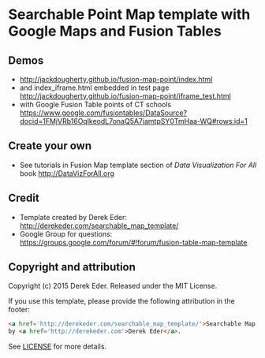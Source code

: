 # Searchable Point Map template with Google Maps and Fusion Tables

## Demos
- http://jackdougherty.github.io/fusion-map-point/index.html
- and index_iframe.html embedded in test page http://jackdougherty.github.io/fusion-map-point/iframe_test.html
- with Google Fusion Table points of CT schools https://www.google.com/fusiontables/DataSource?docid=1FMjVRb16OqlkeodL7onaQ5A7jamtpSY0TmHaa-WQ#rows:id=1

## Create your own
- See tutorials in Fusion Map template section of *Data Visualization For All* book http://DataVizForAll.org

## Credit
- Template created by Derek Eder: http://derekeder.com/searchable_map_template/
- Google Group for questions: https://groups.google.com/forum/#!forum/fusion-table-map-template

## Copyright and attribution

Copyright (c) 2015 Derek Eder. Released under the MIT License.

If you use this template, please provide the following attribution in the footer:

```html
<a href='http://derekeder.com/searchable_map_template/'>Searchable Map Template</a>
by <a href='http://derekeder.com'>Derek Eder</a>.
```

See [LICENSE](https://github.com/derekeder/FusionTable-Map-Template/blob/master/LICENSE) for more details.

